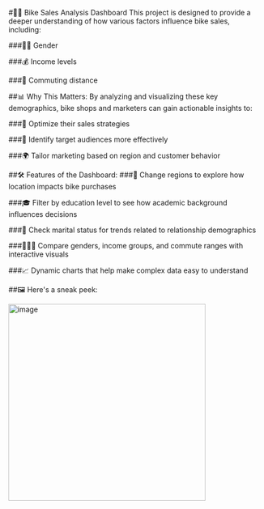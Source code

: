 #🚴‍♂️ Bike Sales Analysis Dashboard
This project is designed to provide a deeper understanding of how various factors influence bike sales, including:

###🧍‍♂️ Gender

###💰 Income levels

###🚗 Commuting distance

##📊 Why This Matters:
By analyzing and visualizing these key demographics, bike shops and marketers can gain actionable insights to:

###🎯 Optimize their sales strategies

###🧠 Identify target audiences more effectively

###🌍 Tailor marketing based on region and customer behavior

##🛠️ Features of the Dashboard:
###📍 Change regions to explore how location impacts bike purchases

###🎓 Filter by education level to see how academic background influences decisions

###💍 Check marital status for trends related to relationship demographics

###🧑‍🤝‍🧑 Compare genders, income groups, and commute ranges with interactive visuals

###📈 Dynamic charts that help make complex data easy to understand

##🖼️ Here's a sneak peek:


<img width="389" alt="image" src="https://github.com/user-attachments/assets/1e8da945-4b04-4576-b7ba-874cb298f5ed" />

